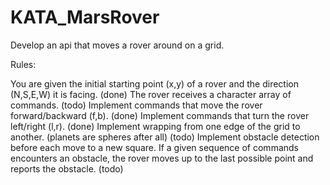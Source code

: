 # KATA_MarsRover

Develop an api that moves a rover around on a grid.

Rules:

You are given the initial starting point (x,y) of a rover and the direction (N,S,E,W) it is facing. (done)
The rover receives a character array of commands. (todo)
Implement commands that move the rover forward/backward (f,b). (done)
Implement commands that turn the rover left/right (l,r). (done)
Implement wrapping from one edge of the grid to another. (planets are spheres after all) (todo)
Implement obstacle detection before each move to a new square. If a given sequence of commands encounters an obstacle, the rover moves up to the last possible point and reports the obstacle. (todo)
